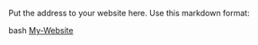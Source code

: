 Put the address to your website here. Use this markdown format:

bash
[My-Website](/coviawe/coviawe.github.io)

